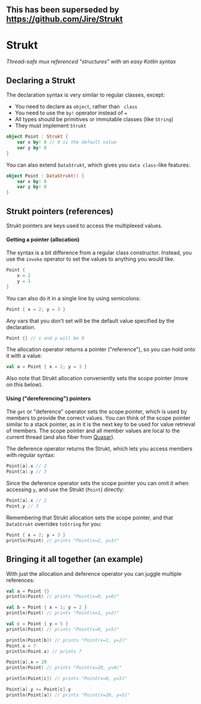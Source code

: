 ## This has been superseded by https://github.com/Jire/Strukt

# Strukt
_Thread-safe mux referenced "structures" with an easy Kotlin syntax_

## Declaring a Strukt

The declaration syntax is very similar to regular classes, except:
* You need to declare as `object`, rather than ` class`
* You need to use the `by!` operator instead of `=`
* All types should be primitives or immutable classes (like `String`)
* They must implement `Strukt`

```kotlin
object Point : Strukt {
    var x by! 0 // 0 is the default value
    var y by! 0
}
```

You can also extend `DataStrukt`, which gives you `data class`-like features:

```kotlin
object Point : DataStrukt() {
    var x by! 0
    var y by! 0
}
```

## Strukt pointers (references)

Strukt pointers are keys used to access the multiplexed values.

#### Getting a pointer (allocation)

The syntax is a bit difference from a regular class constructor.
Instead, you use the `invoke` operator to set the values to anything you would like.

```kotlin
Point {
    x = 2
    y = 3
}   
```

You can also do it in a single line by using semicolons:

```kotlin
Point { x = 2; y = 3 }
```

Any vars that you don't set will be the default value specified by the declaration.

```kotlin
Point {} // x and y will be 0
```

The allocation operator returns a pointer ("reference"), so you can hold onto it with a value:
```kotlin
val a = Point { x = 2; y = 3 }
```

Also note that Strukt allocation conveniently sets the scope pointer (more on this below).

#### Using ("dereferencing") pointers

The `get` or "deference" operator sets the scope pointer, which is used by members to provide
the correct values. You can think of the scope pointer similar to a stack pointer, as in it
is the next key to be used for value retrieval of members. The scope pointer and all member
values are local to the current thread (and also fiber from [Quasar](https://github.com/puniverse/quasar)).

The deference operator returns the Strukt, which lets you access members with regular syntax:

```kotlin
Point[a].x // 2
Point[a].y // 3
```

Since the deference operator sets the scope pointer you can omit it when accessing `y`,
and use the Strukt (`Point`) directly:

```kotlin
Point[a].x // 2
Point.y // 3
```

Remembering that Strukt allocation sets the scope pointer, and that `DataStrukt`
overrides `toString` for you:

```kotlin
Point { x = 2; y = 3 }
println(Point) // prints "Point(x=2, y=3)"
```

## Bringing it all together (an example)

With just the allocation and deference operator you can juggle multiple references:

```kotlin
val a = Point {}
println(Point) // prints "Point(x=0, y=0)"

val b = Point { x = 1; y = 2 }
println(Point) // prints "Point(x=1, y=2)"

val c = Point { y = 5 }
println(Point) // prints "Point(x=0, y=5)"

println(Point[b]) // prints "Point(x=1, y=2)"
Point.x = 7
println(Point.x) // prints 7

Point[a].x = 20
println(Point) // prints "Point(x=20, y=0)"

println(Point[c]) // prints "Point(x=0, y=5)"

Point[a].y += Point[c].y
println(Point[a]) // prints "Point(x=20, y=5)"
```
